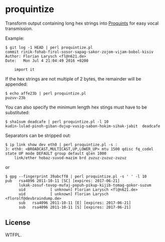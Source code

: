 proquintize
===========

Transform output containing long hex strings into [Proquints](https://arxiv.org/html/0901.4016) for easy vocal transmission.

Example:

	$ git log -1 HEAD | perl proquintize.pl
	commit rinik-fohab-firol-sosor-sapag-sakor-zojom-vijam-bobol-kisiv
	Author: Florian Larysch <fl@n621.de>
	Date:   Mon Jul 4 21:04:49 2016 +0200
	
	    import it
	

If the hex strings are not multiple of 2 bytes, the remainder will be appended:

	$ echo affe23b | perl proquintize.pl
	puzuv-23b

You can also specify the minimum length hex stings must have to be substituted:

	$ sha1sum deadcafe | perl proquintize.pl -l 10
	kudin-lulad-pinoh-giban-dujup-vusig-sabon-hokim-sihak-jabit  deadcafe

Separators can be stripped out:

	$ ip link show dev eth0 | perl proquintize.pl -s :
	3: eth0: <BROADCAST,MULTICAST,UP,LOWER_UP> mtu 1500 qdisc fq_codel state UP mode DEFAULT group default qlen 1000
	    link/ether hobaz-suvod-mazim brd zuzuz-zuzuz-zuzuz

or

	$ gpg --fingerprint 39abcff8 | perl proquintize.pl -s ' ' -l 10
	pub   rsa4096 2011-10-11 [SC] [expires: 2017-06-21]
	      lukak-zosuf-tovop-mufaj-popuh-pikup-kijib-tomag-gokor-suzum
	      uid           [ unknown] Florian Larysch <fl@n621.de>
	      uid           [ unknown] Florian Larysch <florolf@devbraindump.de>
	      sub   rsa4096 2011-10-11 [E] [expires: 2017-06-21]
	      sub   rsa4096 2011-10-11 [S] [expires: 2017-06-21]

License
-------

WTFPL.
